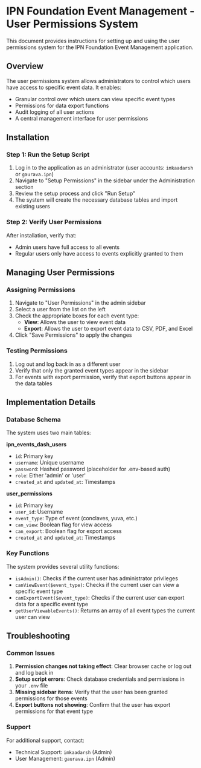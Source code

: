 # IPN Foundation Event Management - User Permissions System

This document provides instructions for setting up and using the user permissions system for the IPN Foundation Event Management application.

## Overview

The user permissions system allows administrators to control which users have access to specific event data. It enables:

- Granular control over which users can view specific event types
- Permissions for data export functions
- Audit logging of all user actions
- A central management interface for user permissions

## Installation

### Step 1: Run the Setup Script

1. Log in to the application as an administrator (user accounts: `imkaadarsh` or `gaurava.ipn`)
2. Navigate to "Setup Permissions" in the sidebar under the Administration section
3. Review the setup process and click "Run Setup"
4. The system will create the necessary database tables and import existing users

### Step 2: Verify User Permissions

After installation, verify that:

- Admin users have full access to all events
- Regular users only have access to events explicitly granted to them

## Managing User Permissions

### Assigning Permissions

1. Navigate to "User Permissions" in the admin sidebar
2. Select a user from the list on the left
3. Check the appropriate boxes for each event type:
   - **View**: Allows the user to view event data
   - **Export**: Allows the user to export event data to CSV, PDF, and Excel
4. Click "Save Permissions" to apply the changes

### Testing Permissions

1. Log out and log back in as a different user
2. Verify that only the granted event types appear in the sidebar
3. For events with export permission, verify that export buttons appear in the data tables

## Implementation Details

### Database Schema

The system uses two main tables:

**ipn_events_dash_users**
- `id`: Primary key
- `username`: Unique username
- `password`: Hashed password (placeholder for .env-based auth)
- `role`: Either 'admin' or 'user'
- `created_at` and `updated_at`: Timestamps

**user_permissions**
- `id`: Primary key
- `user_id`: Username
- `event_type`: Type of event (conclaves, yuva, etc.)
- `can_view`: Boolean flag for view access
- `can_export`: Boolean flag for export access
- `created_at` and `updated_at`: Timestamps

### Key Functions

The system provides several utility functions:

- `isAdmin()`: Checks if the current user has administrator privileges
- `canViewEvent($event_type)`: Checks if the current user can view a specific event type
- `canExportEvent($event_type)`: Checks if the current user can export data for a specific event type
- `getUserViewableEvents()`: Returns an array of all event types the current user can view

## Troubleshooting

### Common Issues

1. **Permission changes not taking effect**: Clear browser cache or log out and log back in
2. **Setup script errors**: Check database credentials and permissions in your `.env` file
3. **Missing sidebar items**: Verify that the user has been granted permissions for those events
4. **Export buttons not showing**: Confirm that the user has export permissions for that event type

### Support

For additional support, contact:
- Technical Support: `imkaadarsh` (Admin)
- User Management: `gaurava.ipn` (Admin) 
